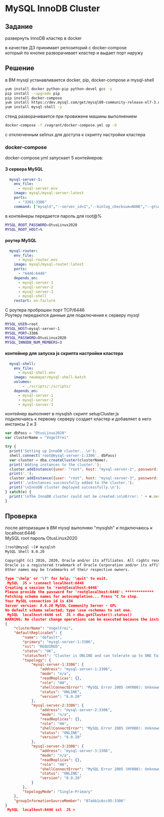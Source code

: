 # MySQL InnoDB Cluster
## Задание
развернуть InnoDB кластер в docker  

в качестве ДЗ принимает репозиторий с docker-compose  
который по кнопке разворачивает кластер и выдает порт наружу  
## Решение
в ВМ mysql устанавливается docker, pip, docker-compose и mysql-shell  
```bash
yum install docker python-pip python-devel gcc -y
pip install --upgrade pip
pip install docker-compose
yum install https://dev.mysql.com/get/mysql80-community-release-el7-3.noarch.rpm -y
yum install mysql-shell -y
```
стенд разворачивается при провижене машины выполнением  
```bash
docker-compose -f /vagrant/docker-compose.yml up -d
```
с отключенным selinux для доступа к скрипту настройки кластера  

### docker-compose
docker-compose.yml запускает 5 контейнеров:
#### 3 сервера MySQL
```yaml
  mysql-server-1:
    env_file:
      - mysql-server.env
    image: mysql/mysql-server:latest
    ports:
      - "3301:3306"
    command: ["mysqld","--server_id=1","--binlog_checksum=NONE","--gtid_mode=ON","--enforce_gtid_consistency=ON","--log_bin","--log_slave_updates=ON","--master_info_repository=TABLE","--relay_log_info_repository=TABLE","--transaction_write_set_extraction=XXHASH64","--user=mysql","--skip-host-cache","--skip-name-resolve", "--default_authentication_plugin=mysql_native_password"]
```
в контейнеры передается пароль для root@%
```bash 
MYSQL_ROOT_PASSWORD=OtusLinux2020
MYSQL_ROOT_HOST=%
```
#### роутер MySQL
```yaml
  mysql-router:
    env_file:
      - mysql-router.env
    image: mysql/mysql-router:latest
    ports:
      - "6446:6446"
    depends_on:
      - mysql-server-1
      - mysql-server-2
      - mysql-server-3
      - mysql-shell
    restart: on-failure
```
С роутера проброшен порт TCP/6446  
Роутеру передаются данные для подключения к серверу mysql  
```bash
MYSQL_USER=root
MYSQL_HOST=mysql-server-1
MYSQL_PORT=3306
MYSQL_PASSWORD=OtusLinux2020
MYSQL_INNODB_NUM_MEMBERS=3
```
#### контейнер для запуска js скрипта настройки кластера  
```yaml
  mysql-shell:
    env_file:
      - mysql-shell.env
    image: neumayer/mysql-shell-batch
    volumes:
        - ./scripts/:/scripts/
    depends_on:
      - mysql-server-1
      - mysql-server-2
      - mysql-server-3
```
контейнер выполняет в mysqlsh скрипт setupCluster.js  
подключаясь к первому серверу создает кластер и добавляет в него инстансы 2 и 3  
```js
var dbPass = "OtusLinux2020"
var clusterName = "VogelFrei"

try {
  print('Setting up InnoDB cluster...\n');
  shell.connect('root@mysql-server-1:3306', dbPass)
  var cluster = dba.createCluster(clusterName);
  print('Adding instances to the cluster.');
  cluster.addInstance({user: "root", host: "mysql-server-2", password: dbPass})
  print('.');
  cluster.addInstance({user: "root", host: "mysql-server-3", password: dbPass})
  print('.\nInstances successfully added to the cluster.');
  print('\nInnoDB cluster deployed successfully.\n');
} catch(e) {
  print('\nThe InnoDB cluster could not be created.\n\nError: ' + e.message + '\n');
}
```

## Проверка
после авторизации в ВМ mysql выполняю "mysqlsh" и подключаюсь к localhost:6446  
MySQL root пароль OtusLinux2020  

```bash
[root@mysql ~]# mysqlsh
MySQL Shell 8.0.20

Copyright (c) 2016, 2020, Oracle and/or its affiliates. All rights reserved.
Oracle is a registered trademark of Oracle Corporation and/or its affiliates.
Other names may be trademarks of their respective owners.
```
```json
Type '\help' or '\?' for help; '\quit' to exit.
 MySQL  JS > \connect localhost:6446
Creating a session to 'root@localhost:6446'
Please provide the password for 'root@localhost:6446': *************
Fetching schema names for autocompletion... Press ^C to stop.
Your MySQL connection id is 434
Server version: 8.0.20 MySQL Community Server - GPL
No default schema selected; type \use <schema> to set one.
 MySQL  localhost:6446 ssl  JS > dba.getCluster().status()
WARNING: No cluster change operations can be executed because the installed metadata version 1.0.1 is lower than the version required by Shell which is version 2.0.0. Upgrade the metadata to remove this restriction. See \? dba.upgradeMetadata for additional details.
{
    "clusterName": "VogelFrei", 
    "defaultReplicaSet": {
        "name": "default", 
        "primary": "mysql-server-1:3306", 
        "ssl": "REQUIRED", 
        "status": "OK", 
        "statusText": "Cluster is ONLINE and can tolerate up to ONE failure.", 
        "topology": {
            "mysql-server-1:3306": {
                "address": "mysql-server-1:3306", 
                "mode": "n/a", 
                "readReplicas": {}, 
                "role": "HA", 
                "shellConnectError": "MySQL Error 2005 (HY000): Unknown MySQL server host 'mysql-server-1' (2)", 
                "status": "ONLINE", 
                "version": "8.0.20"
            }, 
            "mysql-server-2:3306": {
                "address": "mysql-server-2:3306", 
                "mode": "n/a", 
                "readReplicas": {}, 
                "role": "HA", 
                "shellConnectError": "MySQL Error 2005 (HY000): Unknown MySQL server host 'mysql-server-2' (2)", 
                "status": "ONLINE", 
                "version": "8.0.20"
            }, 
            "mysql-server-3:3306": {
                "address": "mysql-server-3:3306", 
                "mode": "n/a", 
                "readReplicas": {}, 
                "role": "HA", 
                "shellConnectError": "MySQL Error 2005 (HY000): Unknown MySQL server host 'mysql-server-3' (2)", 
                "status": "ONLINE", 
                "version": "8.0.20"
            }
        }, 
        "topologyMode": "Single-Primary"
    }, 
    "groupInformationSourceMember": "87abb1c6cc95:3306"
}
 MySQL  localhost:6446 ssl  JS > 
```
